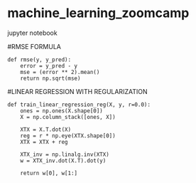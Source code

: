 # machine_learning_zoomcamp

jupyter notebook

#RMSE FORMULA
```
def rmse(y, y_pred):
    error = y_pred - y
    mse = (error ** 2).mean()
    return np.sqrt(mse)
```

#LINEAR REGRESSION WITH REGULARIZATION

```
def train_linear_regression_reg(X, y, r=0.0):
    ones = np.ones(X.shape[0])
    X = np.column_stack([ones, X])

    XTX = X.T.dot(X)
    reg = r * np.eye(XTX.shape[0])
    XTX = XTX + reg

    XTX_inv = np.linalg.inv(XTX)
    w = XTX_inv.dot(X.T).dot(y)
    
    return w[0], w[1:]
```
